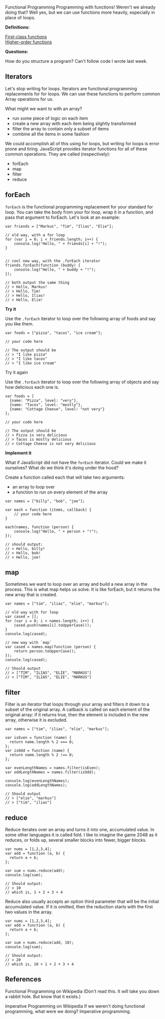Functional Programming
Programming with functions! Weren't we already doing that? Well yes, but we can use functions more heavily, especially in place of loops.

**Definitions:**

[First-class functions](https://en.wikipedia.org/wiki/First-class_function)<br>
[Higher-order functions](https://en.wikipedia.org/wiki/Higher-order_function)


**Questions:**

How do you structure a program?
Can't follow code I wrote last week.

## Iterators

Let's stop writing for loops. Iterators are functional programming replacements for for loops. We can use these functions to perform common Array operations for us.

What might we want to with an array?


  * run some piece of logic on each item
  * create a new array with each item being slightly transformed
  * filter the array to contain only a subset of items
  * combine all the items in some fashion

We could accomplish all of this using for loops, but writing for loops is error prone and tiring. JavaScript provides iterator functions for all of these common operations. They are called (respectively):

  * forEach
  * map
  * filter
  * reduce

## forEach

`forEach` is the functional programming replacement for your standard for loop. You can take the body from your for loop, wrap it in a function, and pass that argument to forEach. Let's look at an example:

```
var friends = ["Markus", "Tim", "Ilias", "Elie"];

// old way, with a for loop
for (var i = 0; i < friends.length; i++) {
    console.log("Hello, " + friends[i] + "!");
}


// cool new way, with the .forEach iterator
friends.forEach(function (buddy) {
    console.log("Hello, " + buddy + "!");
});

// both output the same thing
// > Hello, Markus!
// > Hello, Tim!
// > Hello, Ilias!
// > Hello, Elie!
```
**Try it**

Use the `.forEach` iterator to loop over the following array of foods and say you like them.

```
var foods = ["pizza", "tacos", "ice cream"];

// your code here

// The output should be
// > "I like pizza"
// > "I like tacos"
// > "I like ice cream"
```
Try it again

Use the `.forEach` iterator to loop over the following array of objects and say how delicious each one is.

```
var foods = [
  {name: "Pizza", level: "very"},
  {name: "Tacos", level: "mostly"},
  {name: "Cottage Cheese", level: "not very"}
];

// your code here

// The output should be
// > Pizza is very delicious
// > Tacos is mostly delicious
// > Cottage Cheese is not very delicious
```

**Implement it**

What if JavaScript did not have the `forEach` iterator. Could we make it ourselves? What do we think it's doing under the hood?

Create a function called each that will take two arguments:

  *  an array to loop over
  *  a function to run on every element of the array

```  
var names = ["billy", "bob", "joe"];

var each = function (items, callback) {
    // your code here
}

each(names, function (person) {
    console.log("Hello, " + person + "!");
});

// should output:
// > Hello, billy!
// > Hello, bob!
// > Hello, joe!
```

## map

Sometimes we want to loop over an array and build a new array in the process. This is what map helps us solve. It is like forEach, but it returns the new array that is created.

```
var names = ["tim", "ilias", "elie", "markus"];

// old way with for loop
var cased = [];
for (var i = 0; i < names.length; i++) {
    cased.push(names[i].toUpperCase());
}
console.log(cased);

// new way with `map`
var cased = names.map(function (person) {
    return person.toUpperCase();
});
console.log(cased);

// Should output
// > ["TIM", "ILIAS", "ELIE", "MARKUS"]
// > ["TIM", "ILIAS", "ELIE", "MARKUS"]
```

## filter

Filter is an iterator that loops through your array and filters it down to a subset of the original array. A callback is called on each element of the original array: if it returns true, then the element is included in the new array, otherwise it is excluded.

```
var names = ["tim", "ilias", "elie", "markus"];

var isEven = function (name) {
  return name.length % 2 === 0;
};
var isOdd = function (name) {
  return name.length % 2 !== 0;
};

var evenLengthNames = names.filter(isEven);
var oddLengthNames = names.filter(isOdd);

console.log(evenLengthNames);
console.log(oddLengthNames);

// Should output
// > ["elie", "markus"]
// > ["tim", "ilias"]
```

## reduce

Reduce iterates over an array and turns it into one, accumulated value. In some other languages it is called fold. I like to imagine the game 2048 as it reduces, or folds up, several smaller blocks into fewer, bigger blocks.

```
var nums = [1,2,3,4];
var add = function (a, b) {
  return a + b;
};

var sum = nums.reduce(add);
console.log(sum);

// Should output:
// > 10
// which is, 1 + 2 + 3 + 4
```

Reduce also usually accepts an option third parameter that will be the initial accumulated value. If it is omitted, then the reduction starts with the first two values in the array.

```
var nums = [1,2,3,4];
var add = function (a, b) {
  return a + b;
};

var sum = nums.reduce(add, 10);
console.log(sum);

// Should output:
// > 20
// which is, 10 + 1 + 2 + 3 + 4
```

## References

Functional Programming on Wikipedia (Don't read this. It will take you down a rabbit hole. But know that it exists.)

Imperative Programming on Wikipedia If we weren't doing functional programming, what were we doing? Imperative programming.
